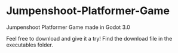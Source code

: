 # Jumpenshoot-Platformer-Game
Jumpenshoot Platformer Game made in Godot 3.0

Feel free to download and give it a try!
Find the download file in the executables folder. 
